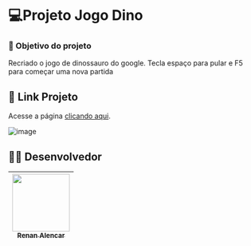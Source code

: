 # 💻Projeto Jogo Dino

### :dart: Objetivo do projeto
Recriado o jogo de dinossauro do google. Tecla espaço para pular e F5 para começar uma nova partida

## 🔗 Link Projeto
Acesse a página  [clicando aqui](http://jogo-dino-renan.surge.sh/).


![image](https://user-images.githubusercontent.com/69327864/182996253-1e40b46a-467e-4fd7-a037-2aa1939d574e.png)


##  :man_technologist: Desenvolvedor
| [<img src="https://avatars.githubusercontent.com/u/69327864?s=96&v=4" width=115><br><sub>Renan Alencar</sub>](https://github.com/Renan-Ma)
| :---: | 

